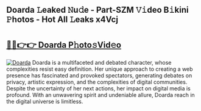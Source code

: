 ## Doarda 𝙻eaked 𝙽u𝚍e - Part-SZM 𝚅𝚒deo B𝚒kini 𝙿hotos - Hot All 𝙻eaks x4Vcj

# <h2><a href="http://ld55682.urlbe.top/?page=Doarda">🔗🔗👉👉 Doarda P𝚑oto𝚜Vid𝚎o</a></h2>

[![Doarda](https://i.imgur.com/eBuTRDB.gif)](http://ld55682.urlbe.top/?page=Doarda)
Doarda is a multifaceted and debated character, whose complexities resist easy definition. Her unique approach to creating a web presence has fascinated and provoked spectators, generating debates on privacy, artistic expression, and the complexities of digital communities. Despite the uncertainty of her next actions, her impact on digital media is profound. With an unwavering spirit and undeniable allure, Doarda reach in the digital universe is limitless.
